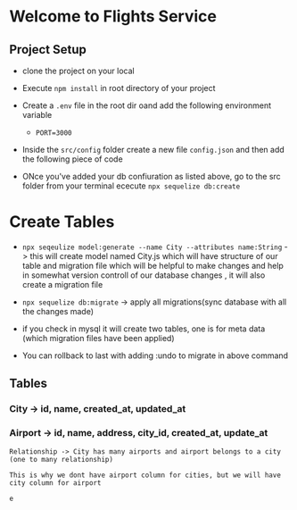 # Welcome to Flights Service

## Project Setup

- clone the project on your local
- Execute `npm install` in root directory of your project
- Create a `.env` file in the root dir oand add the following environment variable

    - `PORT=3000`

- Inside the `src/config` folder create a new file `config.json` and then add the following piece of code



- ONce you've added your db confiuration as listed above, go to the src folder from your terminal  ececute `npx sequelize db:create`


# Create Tables

- `npx seqeulize model:generate --name City --attributes name:String`  -> this will create model named City.js which will have structure of our table and migration file which will be helpful to make changes and help in somewhat version controll of our database changes , it will also create a migration file

- `npx sequelize db:migrate` -> apply all migrations(sync database with all the changes made)

- if you check in mysql it will create two tables, one is for meta data (which migration files have been applied) 
- You can rollback to last with adding :undo to migrate in above command


## Tables

### City -> id, name, created_at, updated_at

### Airport -> id, name, address, city_id, created_at, update_at
    Relationship -> City has many airports and airport belongs to a city (one to many relationship)

    This is why we dont have airport column for cities, but we will have city column for airport

    e






